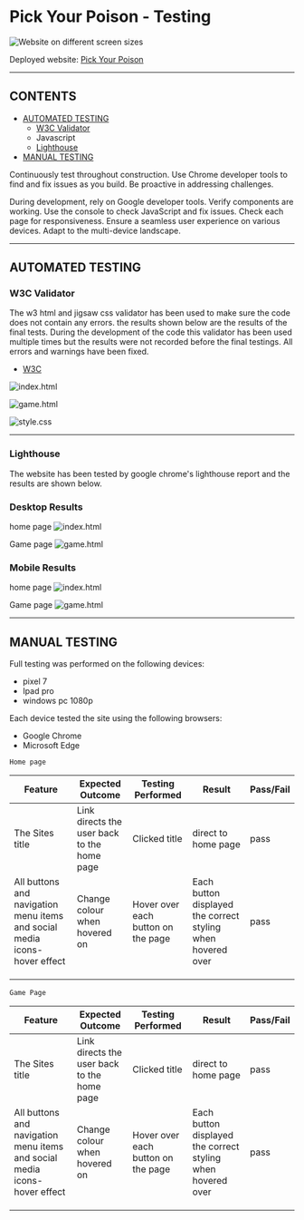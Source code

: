 # Pick Your Poison -  Testing

![Website on different screen sizes](documentation/img/mockup.webp)

Deployed website: [Pick Your Poison](https://redifoo.me/pick-your-poison/)

- - -

## CONTENTS

* [AUTOMATED TESTING](#automated-testing)
  * [W3C Validator](#w3c-validator)
  * Javascript
  * [Lighthouse](#lighthouse)
* [MANUAL TESTING](#manual-testing)

Continuously test throughout construction. Use Chrome developer tools to find and fix issues as you build. Be proactive in addressing challenges.

During development, rely on Google developer tools. Verify components are working. Use the console to check JavaScript and fix issues.
Check each page for responsiveness. Ensure a seamless user experience on various devices. Adapt to the multi-device landscape.
- - -

## AUTOMATED TESTING

### W3C Validator

The w3 html and jigsaw css validator has been used to make sure the code does not contain any errors. the results shown below are the results of the final tests. During the development of the code this validator has been used multiple times but the results were not recorded before the final testings. All errors and warnings have been fixed.

 * [W3C](https://validator.w3.org/) 

  
 ![index.html](documentation/testing/)  

 ![game.html](documentation/testing/)    

 ![style.css](documentation/testing/jigsaw-css.png) 

- - -

### Lighthouse

The website has been tested by google chrome's lighthouse report and the results are shown below. 

### Desktop Results

home page
![index.html](documentation/testing/desktop-lighthouse-home.png)

Game page
![game.html](documentation/testing/desktop-lighthouse-game.png)


### Mobile Results



home page
![index.html](documentation/testing/mobile-lighthouse-home.png)

Game page
![game.html](documentation/testing/mobile-lighthouse-game.png)



- - -

## MANUAL TESTING

Full testing was performed on the following devices:

* pixel 7
* Ipad pro
* windows pc 1080p

Each device tested the site using the following browsers:

* Google Chrome
* Microsoft Edge

`Home page`

| Feature | Expected Outcome | Testing Performed | Result | Pass/Fail |
| --- | --- | --- | --- | --- |
| The Sites title | Link directs the user back to the home page | Clicked title | direct to home page | pass |
| All buttons and navigation menu items and social media icons- hover effect | Change colour when hovered on | Hover over each button on the page | Each button displayed the correct styling when hovered over | pass |
|  |  |  |  |  |
|  |  |  |  |  |
|  |  |  |  |  |

`Game Page`

| Feature | Expected Outcome | Testing Performed | Result | Pass/Fail |
| --- | --- | --- | --- | --- |
| The Sites title | Link directs the user back to the home page | Clicked title | direct to home page | pass |
| All buttons and navigation menu items and social media icons- hover effect | Change colour when hovered on | Hover over each button on the page | Each button displayed the correct styling when hovered over | pass |
|  |  |  |  |  |
|  |  |  |  |  |
|  |  |  |  |  |



